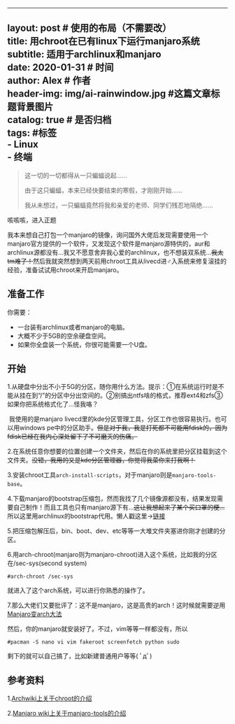 

---
layout:     post   				    # 使用的布局（不需要改）  
title:      用chroot在已有linux下运行manjaro系统    
subtitle:   适用于archlinux和manjaro    
date:       2020-01-31 				# 时间    
author:     Alex 						# 作者    
header-img: img/ai-rainwindow.jpg 	#这篇文章标题背景图片   
catalog: true 						# 是否归档        
tags:							     	#标签    
​    - Linux    
​    - 终端    
---    


> 这一切的一切都得从一只蝙蝠说起......
>
> 由于这只蝙蝠，本来已经快要结束的寒假，才刚刚开始......
>
> 我从未想过，一只蝙蝠竟然将我和亲爱的老师、同学们残忍地隔绝......

咳咳咳，进入正题

我本来想自己打包一个manjaro的镜像，询问国外大佬后发现需要使用一个manjaro官方提供的一个软件，又发现这个软件是manjaro源特供的，aur和archlinux源都没有...我又不愿意舍弃我心爱的archlinux，也不想装双系统...~~我太tm难了！~~然后我就突然想到两天前用chroot工具从livecd进♂入系统来修复滚挂的经验，准备试试用chroot来开启manjaro。

## 准备工作

你需要：

- 一台装有archlinux或者manjaro的电脑。
- 大概不少于5GB的空余硬盘空间。
- 如果你全盘装一个系统，你很可能需要一个U盘。

## 开始

1.从硬盘中分出不小于5G的分区，随你用什么方法。提示：①在系统运行时是不能从挂在到“/”的分区中分出空间的。②别搞出ntfs啥的格式，推荐ext4和zfs③如果你把系统格式化了...怪我咯？

​	我使用的是manjaro livecd里的kde分区管理工具，分区工作也很容易执行。也可以用windows pe中的分区助手。~~但是对于我，我是打死都不可能用fdisk的，因为fdisk已经在我内心深处留下了不可磨灭的伤痛。~~    

2.在系统任意你想要的位置创建一个文件夹，然后在你的系统里把分区挂载到这个文件夹。~~没错，我用的又是kde分区管理器，你觉得我菜你来打我啊！~~    

3.安装chroot工具`arch-install-scripts`，对于manjaro则是`manjaro-tools-base`。    

4.下载manjaro的bootstrap压缩包，然而我找了几个镜像源都没有，结果发现需要自己制作！而且工具也只有manjaro源下有...~~这让我想起来了某个买口罩的梗...~~所以这里用archlinux的bootstrap代用。懒人戳这里→[链接](https://mirrors.ustc.edu.cn/archlinux/iso/2020.01.01/)    

5.把压缩包解压后，bin、boot、dev、etc等等一大堆文件夹塞进你刚才创建的分区。

6.用arch-chroot(manjaro则为manjaro-chroot)进入这个系统，比如我的分区在/sec-sys(second system)

```
#arch-chroot /sec-sys
```

就进入了这个arch系统，可以进行你熟悉的操作了。

7.那么大佬们又要批评了：这不是manjaro，这是高贵的arch！这时候就需要逆用[Manjaro变arch大法](https://alexander-huang.github.io/2019/08/16/%E8%AE%B0%E4%B8%80%E6%AC%A1manjaro%E5%8F%98arch%E7%9A%84%E5%A5%87%E5%A6%99%E7%BB%8F%E5%8E%86/)

然后，你的manjaro就安装好了。不过，vim等等一样都没有，所以

```
#pacman -S nano vi vim fakeroot screenfetch python sudo
```

剩下的就可以自己搞了，比如新建普通用户等等( ﾟдﾟ)

## 参考资料

1.[Archwiki上关于chroot的介绍](https://wiki.archlinux.org/index.php/Chroot)

2.[Manjaro wiki上关于manjaro-tools的介绍](https://wiki.manjaro.org/index.php?title=Manjaro-tools)
